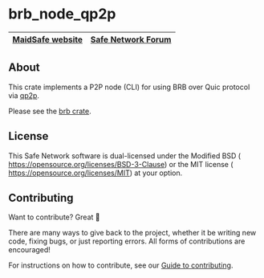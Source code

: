 # brb_node_qp2p

[MaidSafe website](http://maidsafe.net) | [Safe Network Forum](https://safenetforum.org/)
:-------------------------------------: | :---------------------------------------------:

## About

This crate implements a P2P node (CLI) for using BRB over Quic protocol via [qp2p](<https://github.com/maidsafe/qp2p>).

Please see the [brb crate](https://github.com/maidsafe/brb/).

## License

This Safe Network software is dual-licensed under the Modified BSD (<LICENSE-BSD> <https://opensource.org/licenses/BSD-3-Clause>) or the MIT license (<LICENSE-MIT> <https://opensource.org/licenses/MIT>) at your option.

## Contributing

Want to contribute? Great :tada:

There are many ways to give back to the project, whether it be writing new code, fixing bugs, or just reporting errors. All forms of contributions are encouraged!

For instructions on how to contribute, see our [Guide to contributing](https://github.com/maidsafe/QA/blob/master/CONTRIBUTING.md).

